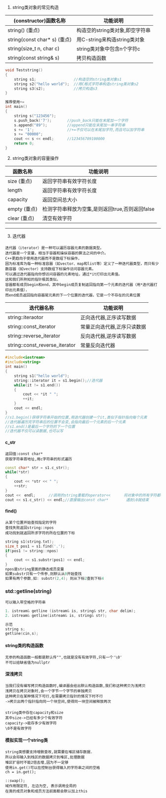 1. string类对象的常见构造

| (constructor)函数名称| 功能说明 |
| --- |---|
|string() (重点) |构造空的string类对象,即空字符串|
|string(const char* s) (重点)| 用C-string来构造string类对象|
|string(size_t n, char c) | string类对象中包含n个字符c|
|string(const string& s)| 拷贝构造函数|
```c++
void Teststring()
{
    string s1;                 //构造空的string类对象s1
    string s2("hello world");  //用C格式字符串构造string类对象s2
    string s3(s2);             //拷贝构造s3
}
```
```c++
推荐使用+=
int main()
{
    string s("123456");
    s.push_back('7');       //push_back只能在末尾加一个字符
    s.append("89");         //append只能在末尾加一串字符串
    s += '1';               //+=不仅可以在末尾加字符,而且可以加字符串
    s += "00000";
    cout << s << endl;      //123456789100000
    return 0;
}
```
2. string类对象的容量操作

|函数名称|功能说明|
|---|---|
|size (重点)|返回字符串有效字符长度|
|length|返回字符串有效字符长度|
|capacity|返回空间总大小|
|empty (重点)|检测字符串释放为空集,是则返回true,否则返回false|
|clear (重点)|清空有效字符|
--------------------------------------------------------
3. 迭代器
#### 
    迭代器（iterator）是一种可以遍历容器元素的数据类型。
    迭代器是一个变量，相当于容器和操纵容器的算法之间的中介。
    C++更趋向于使用迭代器而不是数组下标操作，
    因为标准库为每一种标准容器（如vector、map和list等）定义了一种迭代器类型，而只有少数容器（如vector）支持数组下标操作访问容器元素。
    可以通过迭代器指向你想访问容器的元素地址，通过*it打印出元素值。
    这和我们所熟知的指针极其类似。
    容器都有成员begin和end，其中begin成员复制返回指向第一个元素的迭代器（用*迭代器打印出元素值），
    而end成员返回指向容器尾元素的下一个位置的迭代器，它是一个不存在的元素位置
|迭代器名称|功能说明|
|--|--|
|string::iteraotor|正向迭代器,正序读写数据|
|string::const_iterator|常量正向迭代器,正序只读数据|
|string::reverse_iterator|反向迭代器,逆序读写数据|
|string::const_reverse_iterator|常量反向迭代器|
```c++
#include<iostream>
#include<string>
int main()
{
    string s1("hello world");
    string::iterator it = s1.begin();//迭代器
    while(it != s1.end())
    {
        cout << *it " ";
        ++it;
    }
    cout << endl;
}
//s1.begin()获得字符串开始的位置,用迭代器创建一个it,类似于指针指向每个元素
//迭代器遍历完字符串后的位置不会变,会指向最后一个元素的后一个元素
//s1.end()是最后一个字符的下一个位置
//迭代器不仅可以读数据,也可以写
```
#### c_str
    返回值:const char*
    获取字符串首地址,用c字符串的形式遍历
```c++
const char* str = s1.c_str();
while(*str)
{
    cout << *str << " ";
    ++str;
}
cout <<　endl;      //调用的string重载的operator<<      将对象中的所有字符都输出
cout << s1.c_str() << endl;//直接输出const char*        遇到\0就结束
```
#### find()
    从某个位置开始查找指定的字符
    查找失败返回string::npos
    成功找到就返回所求字符的所在位置的下标
```c++
string s1(string.txt);
size_t pos1 = s1.find('.');
if(pos1 != string::npos)
{
    cout << s1.substr(pos1) << endl;
}
npos是string里面的静态成员变量
如果substr只有一个传参,则默认从0开始查找
如果有两个参数,如: substr(2,4); 则从下标2查到下标4
```
### std::getline(string)
    可以输入带空格的字符串
```c++
1. istream& getline (istream& is, string& str, char delim);
2. istream& getline(istream& is, string& str);
```
```c++
示范
string s;
getline(cin,s);
```
#### string类的构造函数
    无参的构造函数一般都是默认传"",也就是没有有效字符,只有一个'\0'
    不可以给缺省值为nullptr

#### 深浅拷贝
    当我们没有编写拷贝构造函数时,编译器会给出默认构造函数,我们称这种拷贝为浅拷贝
    浅拷贝在拷贝对象时,会一个字节一个字节的单独拷贝
    这种拷贝在某种情况下可行,在需要拷贝指针的情况下时不行
    ->拷贝出两个指针指向同一个块空间,使得同一块空间被释放两次

####
    string类中存在capacity和size
    其中size->已经有多少个有效字符
    capacity->能存多少有效字符
    \0不是有效字符

#### 模拟实现一个string类
    string类想要支持增删查改,就需要在堆区储存数据.
    所以会将输入到栈区的数据拷贝到堆区,处理数据
    堆区扩容时不能2倍去增,因为不一定够
    使用in.get()可以在控制台获得输入的字符串之间的空格
    ch = in.get();

    ::swap();
    域作用限定符, 左边为空, 表示调用全局的
    在类的成员对象和成员方法前面都会默认加上this